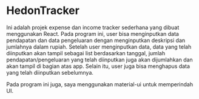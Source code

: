 # HedonTracker

Ini adalah projek expense dan income tracker sederhana yang dibuat menggunakan React. Pada program ini, user bisa menginputkan data pendapatan dan data pengeluaran dengan menginputkan deskripsi dan jumlahnya dalam rupiah. Setelah user menginputkan data, data yang telah diinputkan akan tampil sebagai list berdasarkan tanggal, jumlah pendapatan/pengeluaran yang telah diinputkan juga akan dijumlahkan dan akan tampil di bagian atas app. Selain itu, user juga bisa menghapus data yang telah diinputkan sebelumnya.

Pada program ini juga, saya menggunakan material-ui untuk memperindah UI.
